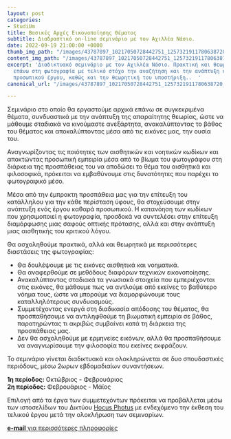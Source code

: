 ```yaml
---
layout: post
categories:
- StudiUm
title: Βασικές Αρχές Εικονοποίησης Θέματος
subtitle: Διαδραστικό on-line σεμινάριο με τον Αχιλλέα Νάσιο.
date: 2022-09-19 21:00:00 +0000
thumb_img_path: "/images/43787897_10217050728442751_1257321911780638720_n.jpeg"
content_img_path: "/images/43787897_10217050728442751_1257321911780638720_n.jpeg"
excerpt: 'Διαδικτυακό σεμινάριο με τον Αχιλλέα Νάσιο. Πρακτική και θεωρητική σπουδή
  επάνω στη φωτογραφία με τελικό στόχο την αναζήτηση και την ανάπτυξη ενός ολοκληρωμένου
  προσωπικού έργου, καθώς και την θεωρητική του υποστήριξη..  '
canonical_url: "/images/43787897_10217050728442751_1257321911780638720_n.jpeg"

---
```

Σεμινάριο στο οποίο θα εργαστούμε αρχικά επάνω σε συγκεκριμένα θέματα, συνδυαστικά με την ανάπτυξη της απαραίτητης θεωρίας, ώστε να μάθουμε σταδιακά να κινούμαστε ανεξάρτητα, ανακαλύπτοντας το βάθος του θέματος και αποκαλύπτοντας μέσα από τις εικόνες μας, την ουσία του.

Αναγνωρίζοντας τις ποιότητες των αισθητικών και νοητικών κωδίκων και αποκτώντας προσωπική εμπειρία μέσα από το βίωμα του φωτογράφου στη διάρκεια της προσπάθειας του να αποδώσει το θέμα του αισθητικά και φιλοσοφικά, πρόκειται να εμβαθύνουμε στις δυνατότητες που παρέχει το φωτογραφικό μέσο.

Μέσα από την έμπρακτη προσπάθεια μας για την επίτευξη του κατάλληλου για την κάθε περίσταση ύφους, θα στοχεύσουμε στην ανάπτυξη ενός έργου καθαρά προσωπικού. Η κατανόηση των κωδίκων που χρησιμοποιεί η φωτογραφία, προσδοκά να συντελέσει στην επίτευξη διαμόρφωσης μιας σαφούς οπτικής πρότασης, αλλά και στην ανάπτυξη μιας αισθητικής του κριτικού λόγου.

Θα ασχοληθούμε πρακτικά, αλλά και θεωρητικά με περισσότερες διαστάσεις της φωτογραφίας:

* Θα δουλέψουμε με τις εικόνες αισθητικά και νοηματικά.
* Θα αναφερθούμε σε μεθόδους διαφόρων τεχνικών εικονοποίησης.
* Ανακαλύπτοντας σταδιακά τα γνωσιακά στοιχεία που εμπεριέχονται στις εικόνες, θα μάθουμε πως να αντλούμε από εκείνες το βαθύτερο νόημα τους, ώστε να μπορούμε να διαμορφώνουμε τους καταλληλότερους συνδυασμούς.
* Συμμετέχοντας ενεργά στη διαδικασία απόδοσης του θέματος, θα προσπαθήσουμε να αντιληφθούμε τη βιωματική εμπειρία σε βάθος, παρατηρώντας τι ακριβώς συμβαίνει κατά τη διάρκεια της προσπάθειας μας.
* Δεν θα ασχοληθούμε με ερμηνείες εικόνων, αλλά θα προσπαθήσουμε να αναγνωρίσουμε την φιλοσοφία που εκείνες εκφράζουν.

Το σεμινάριο γίνεται διαδικτυακά και ολοκληρώνεται σε δυο σπουδαστικές περιόδους, μέσω 2ωρων εβδομαδιαίων συναντήσεων.

**1η περίοδος:** Οκτώβριος - Φεβρουάριος  
**2η περίοδος:** Φεβρουάριος - Μάϊος

Επιλογή από τα έργα των συμμετεχόντων πρόκειται να προβάλλεται μέσω των ιστοσελίδων του Δικτύου [Hocus Photus](https://hocusphotus.com/blog) με ενδεχόμενο την έκθεση του τελικού έργου μετά την ολοκλήρωση των σεμιναρίων.

<a href="https://hocusphotus.com/contact/" target="blank">**e-mail** για περισσότερες πληροφορίες</a>